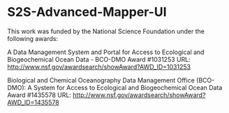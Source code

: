 S2S-Advanced-Mapper-UI
======================

This work was funded by the National Science Foundation under the following awards:

A Data Management System and Portal for Access to Ecological and Biogeochemical Ocean Data - BCO-DMO
Award #1031253 
URL: http://www.nsf.gov/awardsearch/showAward?AWD_ID=1031253

Biological and Chemical Oceanography Data Management Office (BCO-DMO): A System for Access to Ecological and Biogeochemical Ocean Data
Award #1435578
URL: http://www.nsf.gov/awardsearch/showAward?AWD_ID=1435578
